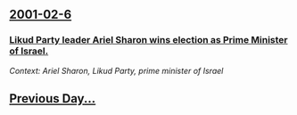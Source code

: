## [2001-02-6](/news/2001/02/6/index.md)

### [ Likud Party leader Ariel Sharon wins election as Prime Minister of Israel.](/news/2001/02/6/likud-party-leader-ariel-sharon-wins-election-as-prime-minister-of-israel.md)
_Context: Ariel Sharon, Likud Party, prime minister of Israel_

## [Previous Day...](/news/2001/02/5/index.md)

